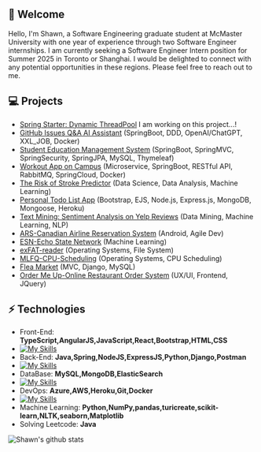 <h2> 🤖 Welcome</h2>

Hello, I'm Shawn, a Software Engineering graduate student at McMaster University with one year of experience through two Software Engineer internships. I am currently seeking a Software Engineer Intern position for Summer 2025 in Toronto or Shanghai. I would be delighted to connect with any potential opportunities in these regions. Please feel free to reach out to me.

## 💻 Projects
* [Spring Starter: Dynamic ThreadPool](https://github.com/Makiato1999/Dynamic-ThreadPool) I am working on this project...!
* [GitHub Issues Q&A AI Assistant](https://github.com/Makiato1999/ChatBot-api) (SpringBoot, DDD, OpenAI/ChatGPT, XXL_JOB, Docker)
* [Student Education Management System](https://github.com/Makiato1999/EduManageSystem) (SpringBoot, SpringMVC, SpringSecurity, SpringJPA, MySQL, Thymeleaf)
* [Workout App on Campus](https://github.com/Makiato1999/MacRun-MicroService) (Microservice, SpringBoot, RESTful API, RabbitMQ, SpringCloud, Docker)
* [The Risk of Stroke Predictor](https://github.com/Makiato1999/StrokePredict-DataScience) (Data Science, Data Analysis, Machine Learning)
* [Personal Todo List App](https://github.com/Makiato1999/Todo-List-Warehouse) (Bootstrap, EJS, Node.js, Express.js, MongoDB, Mongoose, Heroku) 
* [Text Mining: Sentiment Analysis on Yelp Reviews](https://github.com/Makiato1999/COMP4710_Yelp) (Data Mining, Machine Learning, NLP)
* [ARS-Canadian Airline Reservation System](https://github.com/Makiato1999/ARS) (Android, Agile Dev)
* [ESN-Echo State Network](https://github.com/Makiato1999/ESN-echo-state-network) (Machine Learning)
* [exFAT-reader](https://github.com/Makiato1999/exFAT-reader) (Operating Systems, File System)
* [MLFQ-CPU-Scheduling](https://github.com/Makiato1999/MLFQ-CPU-Scheduling) (Operating Systems, CPU Scheduling)
* [Flea Market](https://github.com/Makiato1999/FleaMarket) (MVC, Django, MySQL)
* [Order Me Up-Online Restaurant Order System](https://github.com/Makiato1999/COMP3020-Group24) (UX/UI, Frontend, JQuery)

## ⚡ Technologies 
- Front-End: **TypeScript,AngularJS,JavaScript,React,Bootstrap,HTML,CSS**
- [![My Skills](https://skillicons.dev/icons?i=ts,angular,js,react,bootstrap,html,css)](https://skillicons.dev)
- Back-End: **Java,Spring,NodeJS,ExpressJS,Python,Django,Postman**
- [![My Skills](https://skillicons.dev/icons?i=java,spring,nodejs,express,py,django,postman)](https://skillicons.dev)
- DataBase: **MySQL,MongoDB,ElasticSearch**
- [![My Skills](https://skillicons.dev/icons?i=mysql,mongodb,elasticsearch)](https://skillicons.dev)
- DevOps: **Azure,AWS,Heroku,Git,Docker**
- [![My Skills](https://skillicons.dev/icons?i=azure,aws,heroku,git,docker)](https://skillicons.dev)
- Machine Learning: **Python,NumPy,pandas,turicreate,scikit-learn,NLTK,seaborn,Matplotlib**
- Solving Leetcode: **Java**

![Shawn's github stats](https://github-readme-stats-git-masterrstaa-rickstaa.vercel.app/api?username=Makiato1999&hide=["issues"]&show_icons=true)

